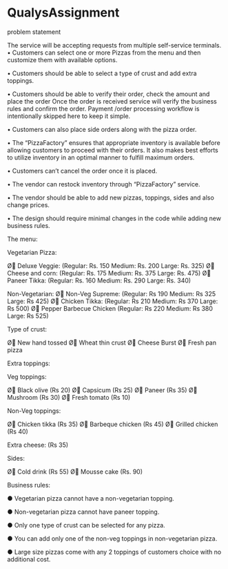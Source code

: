 # QualysAssignment
problem statement 

The service will be accepting requests from multiple self-­service terminals.
• Customers can select one or more Pizzas from the menu and then customize them with
available options.

• Customers should be able to select a type of crust and add extra toppings.

• Customers should be able to verify their order, check the amount and place the order Once
the order is received service will verify the business rules and confirm the order. Payment
/order processing workflow is intentionally skipped here to keep it simple.

• Customers can also place side orders along with the pizza order.

• The “PizzaFactory” ensures that appropriate inventory is available before allowing
customers to proceed with their orders. It also makes best efforts to utilize inventory in an
optimal manner to fulfill maximum orders.

• Customers can’t cancel the order once it is placed.

• The vendor can restock inventory through “PizzaFactory” service.

• The vendor should be able to add new pizzas, toppings, sides and also change prices.

• The design should require minimal changes in the code while adding new business rules.



The menu:

Vegetarian Pizza:


Ø Deluxe Veggie:
(Regular: Rs. 150 Medium: Rs. 200 Large: Rs. 325)
Ø Cheese and corn: 
(Regular: Rs. 175 Medium: Rs. 375 Large: Rs. 475)
Ø Paneer Tikka: 
(Regular: Rs. 160 Medium: Rs. 290 Large: Rs. 340)


Non-­Vegetarian:
Ø Non-­Veg Supreme: (Regular: Rs 190 Medium: Rs 325 Large: Rs 425)
Ø Chicken Tikka: (Regular: Rs 210 Medium: Rs 370 Large: Rs 500)
Ø Pepper Barbecue Chicken (Regular: Rs 220 Medium: Rs 380 Large: Rs 525)


Type of crust:

Ø New hand tossed
Ø Wheat thin crust
Ø Cheese Burst
Ø Fresh pan pizza

Extra toppings:

Veg toppings:

Ø Black olive (Rs 20)
Ø Capsicum (Rs 25)
Ø Paneer (Rs 35)
Ø Mushroom (Rs 30)
Ø Fresh tomato (Rs 10)

Non-­Veg toppings:

Ø Chicken tikka (Rs 35)
Ø Barbeque chicken (Rs 45)
Ø Grilled chicken (Rs 40)

Extra cheese: (Rs 35)

Sides:

Ø Cold drink (Rs 55)
Ø Mousse cake (Rs. 90)

Business rules:

● Vegetarian pizza cannot have a non-­vegetarian topping.

● Non-­vegetarian pizza cannot have paneer topping.

● Only one type of crust can be selected for any pizza.

● You can add only one of the non-­veg toppings in non-­vegetarian pizza.

● Large size pizzas come with any 2 toppings of customers choice with no additional cost.
